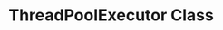 <!-- TODO: Add content for this topic -->

# ThreadPoolExecutor Class

<!-- Content will be added later -->
